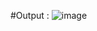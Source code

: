 #Output :
![image](https://github.com/user-attachments/assets/dea24675-ea1e-49aa-97c1-309fd024f76f)
